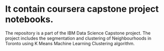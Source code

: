 # It contain coursera capstone project notebooks.
The repository is a part of the IBM Data Science Capstone project. The project includes the segmentation and clustering of Neighbourhoods in Toronto using K Means Machine Learning Clustering algorithm.
